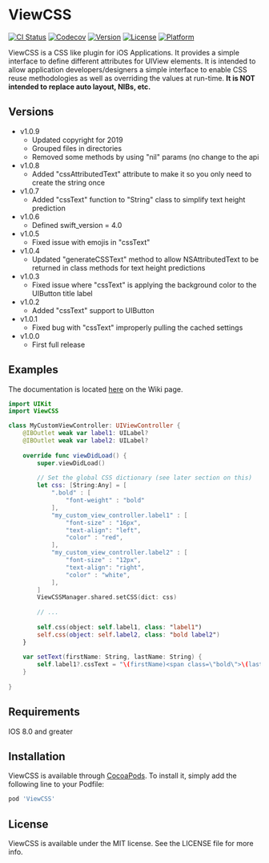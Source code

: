 # ViewCSS

[![CI Status](http://img.shields.io/travis/e2technologies/ViewCSS.svg?style=flat)](https://travis-ci.org/e2technologies/ViewCSS)
[![Codecov](https://codecov.io/gh/e2technologies/ViewCSS/branch/master/graph/badge.svg)](https://codecov.io/gh/e2technologies/ViewCSS)
[![Version](https://img.shields.io/cocoapods/v/ViewCSS.svg?style=flat)](http://cocoapods.org/pods/ViewCSS)
[![License](https://img.shields.io/cocoapods/l/ViewCSS.svg?style=flat)](http://cocoapods.org/pods/ViewCSS)
[![Platform](https://img.shields.io/cocoapods/p/ViewCSS.svg?style=flat)](http://cocoapods.org/pods/ViewCSS)

ViewCSS is a CSS like plugin for iOS Applications.  It provides a simple
interface to define different attributes for UIView elements.  It is intended
to allow application developers/designers a simple interface to enable CSS
reuse methodologies as well as overriding the values at run-time.  **It is NOT
intended to replace auto layout, NIBs, etc.**

## Versions

  - v1.0.9
    - Updated copyright for 2019
    - Grouped files in directories
    - Removed some methods by using "nil" params (no change to the api
  - v1.0.8
    - Added "cssAttributedText" attribute to make it so you only need to create the string once
  - v1.0.7
    - Added "cssText" function to "String" class to simplify text height prediction
  - v1.0.6
    - Defined swift_version = 4.0
  - v1.0.5
    - Fixed issue with emojis in "cssText"
  - v1.0.4
    - Updated "generateCSSText" method to allow NSAttributedText to be returned in class methods for text height predictions
  - v1.0.3
    - Fixed issue where "cssText" is applying the background color to the UIButton title label
  - v1.0.2
    - Added "cssText" support to UIButton
  - v1.0.1
    - Fixed bug with "cssText" improperly pulling the cached settings
  - v1.0.0
    - First full release

## Examples

The documentation is located [here](https://github.com/e2technologies/ViewCSS/wiki) on
the Wiki page.

```swift
import UIKit
import ViewCSS

class MyCustomViewController: UIViewController {
    @IBOutlet weak var label1: UILabel?
    @IBOutlet weak var label2: UILabel?
    
    override func viewDidLoad() {
        super.viewDidLoad()
        
        // Set the global CSS dictionary (see later section on this)
        let css: [String:Any] = [
            ".bold" : [
                "font-weight" : "bold"
            ],
            "my_custom_view_controller.label1" : [
                "font-size" : "16px",
                "text-align": "left",
                "color" : "red",
            ],
            "my_custom_view_controller.label2" : [
                "font-size" : "12px",
                "text-align": "right",
                "color" : "white",
            ],
        ]
        ViewCSSManager.shared.setCSS(dict: css)
        
        // ...
        
        self.css(object: self.label1, class: "label1")
        self.css(object: self.label2, class: "bold label2")
    }
    
    var setText(firstName: String, lastName: String) {
        self.label1?.cssText = "\(firstName)<span class=\"bold\">\(lastName)</span>"
    }
    
}
```

## Requirements
IOS 8.0 and greater

## Installation

ViewCSS is available through [CocoaPods](http://cocoapods.org). To install
it, simply add the following line to your Podfile:

```ruby
pod 'ViewCSS'
```

## License

ViewCSS is available under the MIT license. See the LICENSE file for more info.
